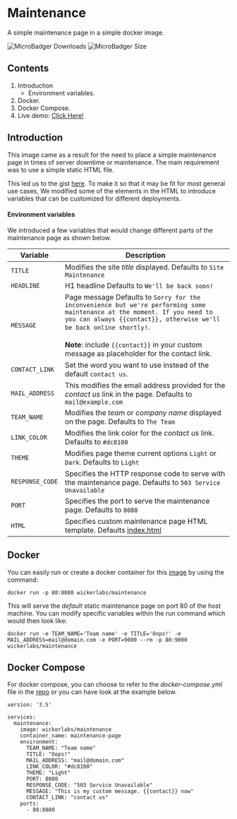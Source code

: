 # Maintenance

A simple maintenance page in a simple docker image.

![MicroBadger Downloads](https://img.shields.io/docker/pulls/wickerlabs/maintenance?style=for-the-badge)
![MicroBadger Size](https://img.shields.io/docker/image-size/wickerlabs/maintenance?style=for-the-badge) 

## Contents

 1. Introduction
	 - Environment variables.
 2. Docker.
 3. Docker Compose.
 4. Live demo: [Click Here!](https://playground.wickerlabs.com)

## Introduction
This image came as a result for the need to place a simple maintenance page in times of server downtime or maintenance. The main requirement was to use a simple static HTML file.

 This led us to the gist [here](https://gist.github.com/pitch-gist/2999707). To make it so that it may be fit for most general use cases, We modified some of the elements in the HTML to introduce variables that can be customized for different deployments.
 
 #### Environment variables
 We introduced a few variables that would change different parts of the maintenance page as shown below.
 
|Variable|Description  |
|--|--|
|`TITLE`|Modifies the site *title* displayed. Defaults to `Site Maintenance`|
|`HEADLINE`| H1 headline Defaults to `We'll be back soon!` |
|`MESSAGE`| Page message Defaults to `Sorry for the inconvenience but we're performing some maintenance at the moment. If you need to you can always {{contact}}, otherwise we'll be back online shortly!`.<br><br>**Note**: include `{{contact}}` in your custom message as placeholder for the contact link. |
|`CONTACT_LINK`| Set the word you want to use instead of the default `contact us`. |
|`MAIL_ADDRESS`| This modifies the email address provided for the *contact us* link in the page. Defaults to `mail@example.com`|
|`TEAM_NAME`| Modifies the *team* or *company name* displayed on the page. Defaults to `The Team`|
|`LINK_COLOR`|Modifies the link color for the *contact us* link. Defaults to `#dc8100` |
|`THEME`|Modifies page theme current options `Light` or `Dark`. Defaults to `Light`
|`RESPONSE_CODE`| Specifies the HTTP response code to serve with the maintenance page. Defaults to `503 Service Unavailable` |
|`PORT`| Specifies the port to serve the maintenance page. Defaults to `8080` |
|`HTML`| Specifies custom maintenance page HTML template. Defaults [index.html](html/index.html) |

## Docker
You can easily run or create a docker container for  this [image](https://hub.docker.com/r/wickerlabs/maintenance) by using the command: 

`docker run -p 80:8080 wickerlabs/maintenance`

This will serve the *default* static maintenance page on port 80 of the host machine. You can modify specific variables within the run command which would then look like: 

`docker run -e TEAM_NAME='Team name' -e TITLE='Oops!' -e MAIL_ADDRESS=mail@domain.com -e PORT=9000 --rm -p 80:9000 wickerlabs/maintenance`

## Docker Compose
For docker compose, you can choose to refer to the *docker-compose.yml* file in the [repo](https://www.github.com/wickerlabs/maintenance) or you can have look at the example below.
```
version: '3.5'

services:
  maintenance:
    image: wickerlabs/maintenance
    container_name: maintenance-page
    environment:
      TEAM_NAME: "Team name"
      TITLE: "Oops!"
      MAIL_ADDRESS: "mail@domain.com"
      LINK_COLOR: "#dc8100"
      THEME: "Light"
      PORT: 8080
      RESPONSE_CODE: "503 Service Unavailable"
      MESSAGE: "This is my custom message. {{contact}} now"
      CONTACT_LINK: "contact us"
    ports:
      - 80:8080
```

